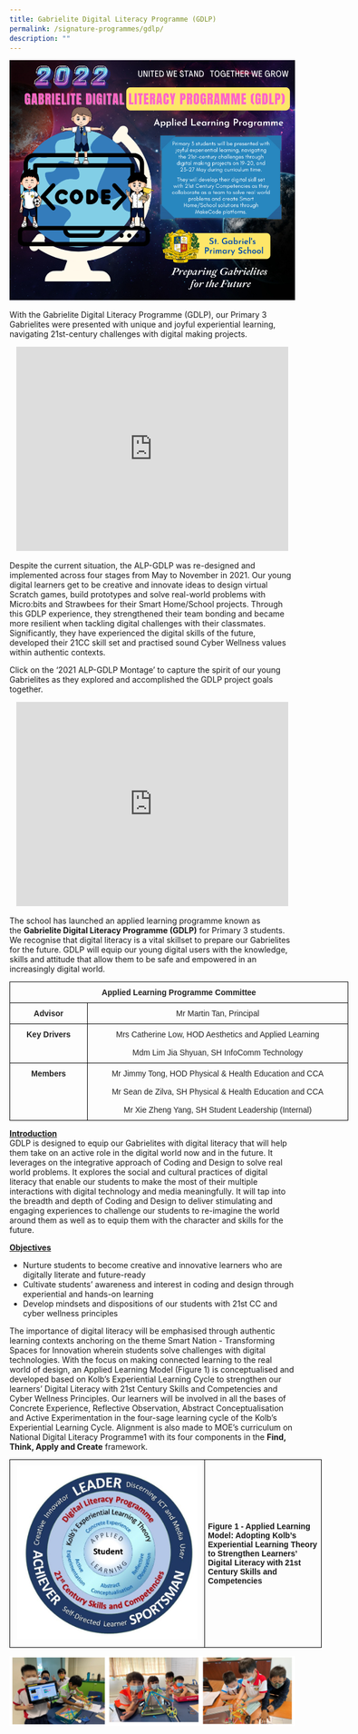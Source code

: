 ```yaml
---
title: Gabrielite Digital Literacy Programme (GDLP)
permalink: /signature-programmes/gdlp/
description: ""
---
```

![](/images/Copy%20of%202022%20ALP-GDLP%20for%20PN%20May.png)

With the Gabrielite Digital Literacy Programme (GDLP), our Primary 3 Gabrielites were presented with unique and joyful experiential learning, navigating 21st-century challenges with digital making projects.

<center><iframe width="480" height="360" src="https://www.youtube.com/embed/FQph8mHxp00" title="SGPS ALP-GDLP 2022" frameborder="0" allow="accelerometer; autoplay; clipboard-write; encrypted-media; gyroscope; picture-in-picture" allowfullscreen></iframe></center>

Despite the current situation, the ALP-GDLP was re-designed and implemented across four stages from May to November in 2021. Our young digital learners get to be creative and innovate ideas to design virtual Scratch games, build prototypes and solve real-world problems with Micro:bits and Strawbees for their Smart Home/School projects. Through this GDLP experience, they strengthened their team bonding and became more resilient when tackling digital challenges with their classmates. Significantly, they have experienced the digital skills of the future, developed their 21CC skill set and practised sound Cyber Wellness values within authentic contexts. 

Click on the ‘2021 ALP-GDLP Montage’ to capture the spirit of our young Gabrielites as they explored and accomplished the GDLP project goals together.

<center><iframe width="480" height="360" src="https://www.youtube.com/embed/jMovugYkIVc" title="2021 ALP-GDLP Montage" frameborder="0" allow="accelerometer; autoplay; clipboard-write; encrypted-media; gyroscope; picture-in-picture" allowfullscreen></iframe></center>

The school has launched an applied learning programme known as the **Gabrielite Digital Literacy Programme (GDLP)** for Primary 3 students. We recognise that digital literacy is a vital skillset to prepare our Gabrielites for the future. GDLP will equip our young digital users with the knowledge, skills and attitude that allow them to be safe and empowered in an increasingly digital world.

<style type="text/css">
.tg  {border-collapse:collapse;border-spacing:0;margin:0px auto;}
.tg td{border-color:black;border-style:solid;border-width:1px;font-family:Arial, sans-serif;font-size:14px;
  overflow:hidden;padding:10px 5px;word-break:normal;}
.tg th{border-color:black;border-style:solid;border-width:1px;font-family:Arial, sans-serif;font-size:14px;
  font-weight:normal;overflow:hidden;padding:10px 5px;word-break:normal;}
.tg .tg-rlkj{color:#222;text-align:center;vertical-align:middle}
.tg .tg-s2rg{color:#222;font-weight:bold;text-align:center;vertical-align:top}
</style>
<table class="tg" style="undefined;table-layout: fixed; width: 598px">
<colgroup>
<col style="width: 137px">
<col style="width: 461px">
</colgroup>
<tbody>
  <tr>
    <td class="tg-s2rg" colspan="2">Applied Learning Programme Committee</td>
  </tr>
  <tr>
    <td class="tg-s2rg">Advisor</td>
    <td class="tg-rlkj"><span style="color:#222;background-color:transparent">Mr Martin Tan, Principal </span></td>
  </tr>
  <tr>
    <td class="tg-s2rg">Key Drivers</td>
    <td class="tg-rlkj"><span style="color:#222;background-color:transparent">Mrs Catherine Low, HOD Aesthetics and Applied Learning</span><br><br><span style="color:#222;background-color:transparent">Mdm Lim Jia Shyuan, SH InfoComm Technology </span></td>
  </tr>
  <tr>
    <td class="tg-s2rg"> Members</td>
    <td class="tg-rlkj"><span style="color:#222;background-color:transparent">Mr Jimmy Tong, HOD Physical &amp; Health Education and CCA</span><br><br><span style="color:#222;background-color:transparent">Mr Sean de Zilva, SH Physical &amp; Health Education and CCA</span><br><br><span style="color:#222;background-color:transparent">Mr Xie Zheng Yang, SH Student Leadership (Internal)</span></td>
  </tr>
</tbody>
</table>

**<u>Introduction</u>**   
GDLP is designed to equip our Gabrielites with digital literacy that will help them take on an active role in the digital world now and in the future. It leverages on the integrative approach of Coding and Design to solve real world problems. It explores the social and cultural practices of digital literacy that enable our students to make the most of their multiple interactions with digital technology and media meaningfully. It will tap into the breadth and depth of Coding and Design to deliver stimulating and engaging experiences to challenge our students to re-imagine the world around them as well as to equip them with the character and skills for the future.

  

**<u>Objectives</u>**

* Nurture students to become creative and innovative learners who are digitally literate and future-ready  
* Cultivate students’ awareness and interest in coding and design through experiential and hands-on learning  
* Develop mindsets and dispositions of our students with 21st CC and cyber wellness principles  

  

The importance of digital literacy will be emphasised through authentic learning contexts anchoring on the theme Smart Nation - Transforming Spaces for Innovation wherein students solve challenges with digital technologies. With the focus on making connected learning to the real world of design, an Applied Learning Model (Figure 1) is conceptualised and developed based on Kolb’s Experiential Learning Cycle to strengthen our learners’ Digital Literacy with 21st Century Skills and Competencies and Cyber Wellness Principles. Our learners will be involved in all the bases of Concrete Experience, Reflective Observation, Abstract Conceptualisation and Active Experimentation in the four-sage learning cycle of the Kolb’s Experiential Learning Cycle. Alignment is also made to MOE’s curriculum on National Digital Literacy Programme1 with its four components in the **Find, Think, Apply and Create** framework.

<style type="text/css">
.tg  {border-collapse:collapse;border-spacing:0;margin:0px auto;}
.tg td{border-color:black;border-style:solid;border-width:1px;font-family:Arial, sans-serif;font-size:14px;
  overflow:hidden;padding:10px 5px;word-break:normal;}
.tg th{border-color:black;border-style:solid;border-width:1px;font-family:Arial, sans-serif;font-size:14px;
  font-weight:normal;overflow:hidden;padding:10px 5px;word-break:normal;}
.tg .tg-cly1{text-align:left;vertical-align:middle}
.tg .tg-nrix{text-align:center;vertical-align:middle}
</style>
<table class="tg" style="undefined;table-layout: fixed; width: 551px">
<colgroup>
<col style="width: 345px">
<col style="width: 206px">
</colgroup>
<tbody>
  <tr>
    <td class="tg-nrix"><img src="/images/GDLP4.jpeg" 
     style="width:95%"></td>
    <td class="tg-cly1"><span style="font-weight:bold">Figure 1 - Applied Learning Model: Adopting Kolb’s Experiential Learning Theory to Strengthen Learners’ Digital Literacy with 21st Century Skills and Competencies</span></td>
  </tr>
</tbody>
</table>

![](/images/gdlp1.png)